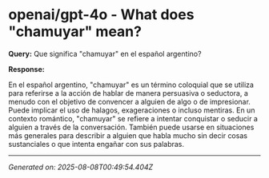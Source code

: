 # openai/gpt-4o - What does "chamuyar" mean?

**Query:** Que significa "chamuyar" en el español argentino?



**Response:**

En el español argentino, "chamuyar" es un término coloquial que se utiliza para referirse a la acción de hablar de manera persuasiva o seductora, a menudo con el objetivo de convencer a alguien de algo o de impresionar. Puede implicar el uso de halagos, exageraciones o incluso mentiras. En un contexto romántico, "chamuyar" se refiere a intentar conquistar o seducir a alguien a través de la conversación. También puede usarse en situaciones más generales para describir a alguien que habla mucho sin decir cosas sustanciales o que intenta engañar con sus palabras.

---
*Generated on: 2025-08-08T00:49:54.404Z*
